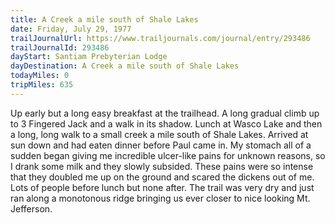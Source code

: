 ```yaml
---
title: A Creek a mile south of Shale Lakes
date: Friday, July 29, 1977
trailJournalUrl: https://www.trailjournals.com/journal/entry/293486
trailJournalId: 293486
dayStart: Santiam Prebyterian Lodge
dayDestination: A Creek a mile south of Shale Lakes
todayMiles: 0
tripMiles: 635
---
```

Up early but a long easy breakfast at the trailhead. A long gradual climb up to 3 Fingered Jack and a walk in its shadow. Lunch at Wasco Lake and then a long, long walk to a small creek a mile south of Shale Lakes. Arrived at sun down and had eaten dinner before Paul came in. My stomach all of a sudden began giving me incredible ulcer-like pains for unknown reasons, so I drank some milk and they slowly subsided. These pains were so intense that they doubled me up on the ground and scared the dickens out of me. Lots of people before lunch but none after. The trail was very dry and just ran along a monotonous ridge bringing us ever closer to nice looking Mt. Jefferson.
